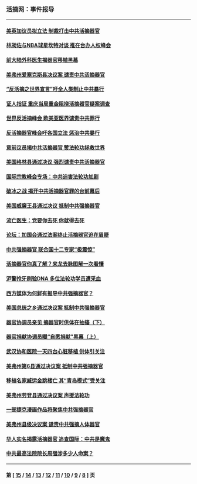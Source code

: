 ### 活摘网：事件报导
---
#### [美英加议员拟立法 制裁打击中共活摘器官](../../pages/nf5877/n13430251.md?12150430) 
#### [林昶佐与NBA球星坎特对谈 推在台办人权峰会](../../pages/nf5877/n13414467.md?12150430) 
#### [前大陆外科医生揭器官移植黑幕](../../pages/nf5877/n13401416.md?12150430) 
#### [美弗州爱塞克斯县决议案 谴责中共活摘器官](../../pages/nf5877/n13320919.md?12150430) 
#### [“反活摘之世界宣言”吁全人类制止中共暴行](../../pages/nf5877/n13259730.md?12150430) 
#### [证人指证 重庆当局重金阻挠活摘器官疑案调查](../../pages/nf5877/n13259127.md?12150430) 
#### [世界反活摘峰会 欧美亚医界谴责中共罪行](../../pages/nf5877/n13253550.md?12150430) 
#### [反活摘器官峰会吁各国立法 惩治中共暴行](../../pages/nf5877/n13245052.md?12150430) 
#### [意前议员揭中共活摘器官 赞法轮功拯救世界](../../pages/nf5877/n13203445.md?12150430) 
#### [美国格林县通过决议 强烈谴责中共活摘器官](../../pages/nf5877/n13119367.md?12150430) 
#### [国际宗教峰会专场：中共迫害法轮功加剧](../../pages/nf5877/n13088279.md?12150430) 
#### [破冰之战 揭开中共活摘器官罪的台前幕后](../../pages/nf5877/n13082457.md?12150430) 
#### [美国威廉王县通过决议 抵制中共强摘器官](../../pages/nf5877/n13056521.md?12150430) 
#### [流亡医生：党要你去死 你就得去死](../../pages/nf5877/n13052835.md?12150430) 
#### [论坛：加国会通过法案终止活摘器官迫在眉睫](../../pages/nf5877/n13029839.md?12150430) 
#### [中共强摘器官 联合国十二专家“极震惊”](../../pages/nf5877/n13024313.md?12150430) 
#### [活摘器官你真了解？来龙去脉图解一次看懂](../../pages/nf5877/n13013820.md?12150430) 
#### [沪警抢牙刷验DNA 多位法轮功学员遭采血](../../pages/nf5877/n12969218.md?12150430) 
#### [西方媒体为何鲜有报导中共强摘器官？](../../pages/nf5877/n12932034.md?12150430) 
#### [美国总统之乡通过决议案 抵制中共强摘器官](../../pages/nf5877/n12908242.md?12150430) 
#### [器官协调员亲见 摘器官时供体在抽搐（下）](../../pages/nf5877/n12898622.md?12150430) 
#### [器官捐献协调员曝“自愿捐献”黑幕（上）](../../pages/nf5877/n12878830.md?12150430) 
#### [武汉协和医院一天四台心脏移植 供体引关注](../../pages/nf5877/n12863175.md?12150430) 
#### [美弗州第6县通过决议案 抵制中共强摘器官](../../pages/nf5877/n12805218.md?12150430) 
#### [移植名家臧运金跳楼亡 其“青岛模式”受关注](../../pages/nf5877/n12803746.md?12150430) 
#### [美弗州劳登县通过决议案 声援法轮功](../../pages/nf5877/n12785715.md?12150430) 
#### [一部捷克漫画作品将聚焦中共强摘器官](../../pages/nf5877/n12785954.md?12150430) 
#### [美弗州县级决议案 谴责中共强摘人体器官](../../pages/nf5877/n12721290.md?12150430) 
#### [华人实名揭露活摘器官 追查国际：中共是魔鬼](../../pages/nf5877/n12691724.md?12150430) 
#### [中共最高法院院长周强涉多少人命案？](../../pages/nf5877/n12678074.md?12150430) 

---
#### 第 [ [15](./15.md?12150430) / [14](./14.md?12150430) / [13](./13.md?12150430) / [12](./12.md?12150430) / [11](./11.md?12150430) / [10](./10.md?12150430) / [9](./9.md?12150430) / [8](./8.md?12150430) ] 页
